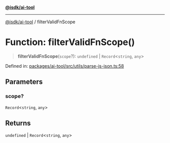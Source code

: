 [**@isdk/ai-tool**](../README.md)

***

[@isdk/ai-tool](../globals.md) / filterValidFnScope

# Function: filterValidFnScope()

> **filterValidFnScope**(`scope`?): `undefined` \| `Record`\<`string`, `any`\>

Defined in: [packages/ai-tool/src/utils/parse-js-json.ts:58](https://github.com/isdk/ai-tool.js/blob/62dd65284e1c50d2e8546a14ae292154369bdb2c/src/utils/parse-js-json.ts#L58)

## Parameters

### scope?

`Record`\<`string`, `any`\>

## Returns

`undefined` \| `Record`\<`string`, `any`\>
